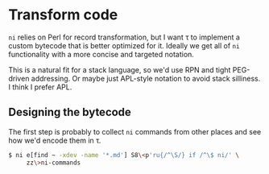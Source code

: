 # Transform code
`ni` relies on Perl for record transformation, but I want τ to implement a custom bytecode that is better optimized for it. Ideally we get all of `ni` functionality with a more concise and targeted notation.

This is a natural fit for a stack language, so we'd use RPN and tight PEG-driven addressing. Or maybe just APL-style notation to avoid stack silliness. I think I prefer APL.


## Designing the bytecode
The first step is probably to collect `ni` commands from other places and see how we'd encode them in τ.

```sh
$ ni e[find ~ -xdev -name '*.md'] S8\<p'ru{/^\S/} if /^\$ ni/' \
     zz\>ni-commands
```
